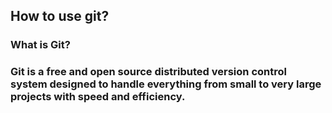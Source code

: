 ## How to use git?
### What is Git?

<h3>Git is a free and open source distributed version control system designed to handle everything from small to very large projects with speed and efficiency.</h3>
